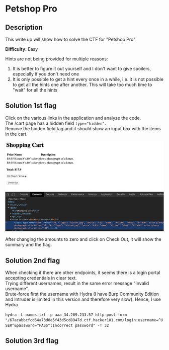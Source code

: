 # Petshop Pro

## Description
This write up will show how to solve the CTF for "Petshop Pro"

**Difficulty:** Easy

Hints are not being provided for multiple reasons:</br>
1. It is better to figure it out yourself and I don't want to give spoilers, especially if you don't need one
2. It is only possible to get a hint every once in a while, i.e. it is not possible to get all the hints one after another. This will take too much time to "wait" for all the hints

## Solution 1st flag
Click on the various links in the application and analyze the code.</br>
The /cart page has a hidden field `type="hidden"`.</br>
Remove the hidden field tag and it should show an input box with the items in the cart.</br>

![alt](https://github.com/8r0wn13/hacker101_ctf/blob/main/images/3v44f0t6gr59oxhnro83.png?raw=true)

After changing the amounts to zero and click on Check Out, it will show the summary and the flag.</br>

## Solution 2nd flag
When checking if there are other endpoints, it seems there is a login portal accepting credentials in clear text.</br>
Trying different usernames, result in the same error message "Invalid username".</br>
Brute-force first the username with Hydra (I have Burp Community Edition and Intruder is limited in this version and therefore very slow). Hence, I use Hydra.</br>

`hydra -L names.txt -p aaa 34.209.233.57 http-post-form "/67acabbcfcd64a73d8e5f43d5cd8947d.ctf.hacker101.com/login:username=^USER^&password=^PASS^:Incorrect password" -T 32`




## Solution 3rd flag
